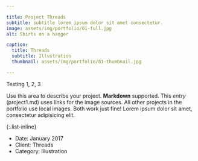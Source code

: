 ```yaml
---

title: Project Threads
subtitle: subtitle lorem ipsum dolor sit amet consectetur.
image: assets/img/portfolio/01-full.jpg
alt: Shirts on a hanger

caption:
  title: Threads
  subtitle: Illustration
  thumbnail: assets/img/portfolio/01-thumbnail.jpg

---
```


Testing 1, 2, 3

Use this area to describe your project. **Markdown** supported. This *entry* (project1.md) uses links for the image sources. All other projects in the portfolio use local images. Both work just fine! Lorem ipsum dolor sit amet, consectetur adipisicing elit. 

{:.list-inline}

- Date: January 2017
- Client: Threads
- Category: Illustration

